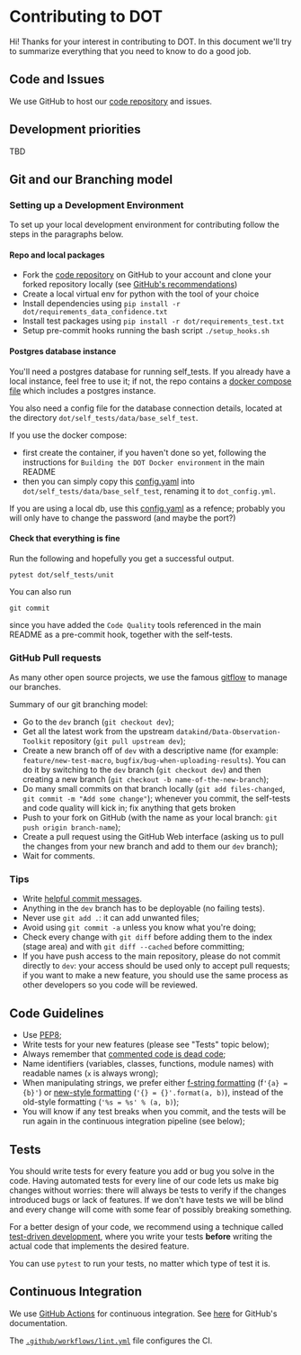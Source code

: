 # Contributing to DOT

Hi! Thanks for your interest in contributing to DOT.
In this document we'll try to summarize everything that you need to know to do a good job.

## Code and Issues

We use GitHub to host our [code repository](https://github.com/datakind/Data-Observation-Toolkit)
and issues.

## Development priorities

TBD

## Git and our Branching model

### Setting up a Development Environment

To set up your local development environment for contributing follow the steps
in the paragraphs below.

#### Repo and local packages

- Fork the [code repository](https://github.com/datakind/Data-Observation-Toolkit) 
  on GitHub to your account and clone your forked repository locally (see 
  [GitHub's recommendations](https://docs.github.com/en/get-started/quickstart/contributing-to-projects))
- Create a local virtual env for python with the tool of your choice
- Install dependencies using `pip install -r dot/requirements_data_confidence.txt`
- Install test packages using `pip install -r dot/requirements_test.txt`
- Setup pre-commit hooks running the bash script `./setup_hooks.sh`

#### Postgres database instance

You'll need a postgres database for running self_tests. If you already have a local 
instance, feel free to use it; if not, the repo contains a [docker compose file](docker/docker-compose.yml)
which includes a postgres instance.

You also need a config file for the database connection details, located at the directory 
`dot/self_tests/data/base_self_test`.

If you use the docker compose:
- first create the container, if you haven't done so yet, following the instructions for
`Building the DOT Docker environment` in the main README
- then you can simply copy this [config.yaml](dot/config/example/self_tests/dot_config_local.yml)
into `dot/self_tests/data/base_self_test`, renaming it to `dot_config.yml`.

If you are using a local db, use this [config.yaml](dot/config/example/self_tests/dot_config_github.yml) 
as a refence; probably you will only have to change the password (and maybe the port?)

#### Check that everything is fine

Run the following and hopefully you get a successful output.
```
pytest dot/self_tests/unit 
```

You can also run
```
git commit
```
since you have added the `Code Quality` tools referenced in the main README as a pre-commit hook,
together with the self-tests.

### GitHub Pull requests

As many other open source projects, we use the famous
[gitflow](https://nvie.com/posts/a-successful-git-branching-model/) to manage our
branches.

Summary of our git branching model:
- Go to the `dev` branch (`git checkout dev`);
- Get all the latest work from the upstream `datakind/Data-Observation-Toolkit` repository
  (`git pull upstream dev`);
- Create a new branch off of `dev` with a descriptive name (for example:
  `feature/new-test-macro`, `bugfix/bug-when-uploading-results`). You can
  do it by switching to the `dev` branch (`git checkout dev`) and then
  creating a new branch (`git checkout -b name-of-the-new-branch`);
- Do many small commits on that branch locally (`git add files-changed`,
  `git commit -m "Add some change"`); whenever you commit, the self-tests 
  and code quality will kick in; fix anything that gets broken
- Push to your fork on GitHub (with the name as your local branch:
  `git push origin branch-name`);
- Create a pull request using the GitHub Web interface (asking us to pull the
  changes from your new branch and add to them our `dev` branch);
- Wait for comments.


### Tips

- Write [helpful commit
  messages](https://robots.thoughtbot.com/5-useful-tips-for-a-better-commit-message).
- Anything in the `dev` branch has to be deployable (no failing tests).
- Never use `git add .`: it can add unwanted files;
- Avoid using `git commit -a` unless you know what you're doing;
- Check every change with `git diff` before adding them to the index (stage
  area) and with `git diff --cached` before committing;
- If you have push access to the main repository, please do not commit directly
  to `dev`: your access should be used only to accept pull requests; if you
  want to make a new feature, you should use the same process as other
  developers so you code will be reviewed.


## Code Guidelines

- Use [PEP8](https://www.python.org/dev/peps/pep-0008/);
- Write tests for your new features (please see "Tests" topic below);
- Always remember that [commented code is dead
  code](https://www.codinghorror.com/blog/2008/07/coding-without-comments.html);
- Name identifiers (variables, classes, functions, module names) with readable
  names (`x` is always wrong);
- When manipulating strings, we prefer either [f-string
  formatting](https://docs.python.org/3/tutorial/inputoutput.html#formatted-string-literals)
  (f`'{a} = {b}'`) or [new-style
  formatting](https://docs.python.org/library/string.html#format-string-syntax)
  (`'{} = {}'.format(a, b)`), instead of the old-style formatting (`'%s = %s' % (a, b)`);
- You will know if any test breaks when you commit, and the tests will be run
  again in the continuous integration pipeline (see below);


## Tests

You should write tests for every feature you add or bug you solve in the code.
Having automated tests for every line of our code lets us make big changes
without worries: there will always be tests to verify if the changes introduced
bugs or lack of features. If we don't have tests we will be blind and every
change will come with some fear of possibly breaking something.

For a better design of your code, we recommend using a technique called
[test-driven development](https://en.wikipedia.org/wiki/Test-driven_development),
where you write your tests **before** writing the actual code that implements
the desired feature.

You can use `pytest` to run your tests, no matter which type of test it is.


## Continuous Integration

We use [GitHub Actions](https://github.com/datakind/Data-Observation-Toolkit/actions) 
for continuous integration. 
See [here](https://docs.github.com/en/actions) for GitHub's documentation.

The [`.github/workflows/lint.yml`](.github/workflows/ci.yml) file configures the CI.
